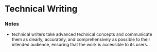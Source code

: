 # Technical Writing

### Notes

* technical writers take advanced technical concepts and communicate them as clearly, accurately, and comprehensively as possible to their intended audience, ensuring that the work is accessible to its users.
